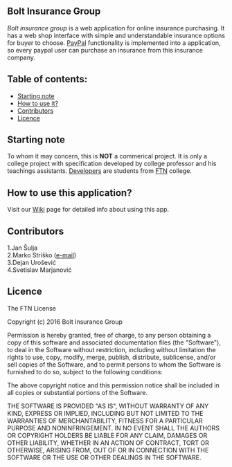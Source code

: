 
## Bolt Insurance Group
_Bolt insurance group_ is a web application for online insurance purchasing. It has a web shop interface with simple and understandable insurance options for buyer to choose. [PayPal](https://www.paypal.com/) functionality is implemented into a application, so every paypal user can purchase an insurance from this insurance company.	 
## Table of contents:
- [Starting note](#starting-note)	
- [How to use it?](#how-to-use-this-application)
- [Contributors](#contributors)	
- [Licence](#licence)	

## Starting note	
To whom it may concern, this is **NOT** a commerical project. It is only a college project with specification developed by college professor and his teachings assistants. [Developers](#contributors) are students from [FTN](http://www.ftn.uns.ac.rs/n1386094394/faculty-of-technical-sciences) college.	

## How to use this application?
Visit our [Wiki](https://github.com/for3v3rInFriendZone/BoltInsuranceGroup/wiki) page for detailed info about using this app.

## Contributors
1.Jan Šulja		
2.Marko Striško ([e-mail](mailto:strile93@gmail.com))	
3.Dejan Urošević	
4.Svetislav Marjanović

## Licence
The FTN License

Copyright (c) 2016 Bolt Insurance Group

Permission is hereby granted, free of charge, to any person obtaining a copy of this software and associated documentation files (the "Software"), to deal in the Software without restriction, including without limitation the rights to use, copy, modify, merge, publish, distribute, sublicense, and/or sell copies of the Software, and to permit persons to whom the Software is furnished to do so, subject to the following conditions:

The above copyright notice and this permission notice shall be included in all copies or substantial portions of the Software.

THE SOFTWARE IS PROVIDED "AS IS", WITHOUT WARRANTY OF ANY KIND, EXPRESS OR IMPLIED, INCLUDING BUT NOT LIMITED TO THE WARRANTIES OF MERCHANTABILITY, FITNESS FOR A PARTICULAR PURPOSE AND NONINFRINGEMENT. IN NO EVENT SHALL THE AUTHORS OR COPYRIGHT HOLDERS BE LIABLE FOR ANY CLAIM, DAMAGES OR OTHER LIABILITY, WHETHER IN AN ACTION OF CONTRACT, TORT OR OTHERWISE, ARISING FROM, OUT OF OR IN CONNECTION WITH THE SOFTWARE OR THE USE OR OTHER DEALINGS IN THE SOFTWARE.










